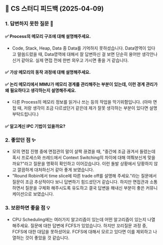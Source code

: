 ## 📌 CS 스터디 피드백 (2025-04-09)

### 1. 답변하지 못한 질문 📝

#### ✅ Process의 메모리 구조에 대해 설명해주세요.
- Code, Stack, Heap, Data 중 Data를 기억하지 못하셨습니다. Data영역이 있다고 말씀드렸을 때, Data영역에 대해서 잘 답변하신 걸 보면 단순히 용어만 생각안나신거 같아요. 실제 면접 전에 한번 외우고 가시면 좋을 거 같습니다.

#### ✅ 가상 메모리의 동작 과정에 대해 설명해주세요.

#### ✅ 논리 메모리에서 MMU가 메모리 경계를 관리해주는 부분이 있는데, 이런 경계 관리가 왜 필요하다고 생각하는지 설명해주세요.
- 다른 Process의 메모리 정보를 읽거나 쓰는 등의 작업을 막기위함입니다.
(아마 면접 때, 저랑 생각이 조금 다르셨던거 같은데 제가 잘못 생각하는 부분이 있다면 설명부탁드립니다.)

#### ✅ 알고계신 IPC 기법이 있을까요?

### 2. 좋았던 점 ✨
- 모의 면접 진행 중에 면접관의 말이 살짝 끊겼을 때, "중간에 조금 끊겨서 들렸는데 혹시 프로세스와 쓰레드에서 Context Switching의 차이에 대해 여쭤보신게 맞을까요?"라고 질문을 명확히 확인하고 이어갔습니다. 이런 돌발 상황에서 당황하지 않고 깔끔하게 대처하신거 같아 좋게 보였습니다.
- "Round Robin에서 time slice에 따른 trade off를 설명해 주세요."라는 질문에서 질문이 조금 추상적이다 보니 답변하기 힘드셨던거 같습니다. 하지만 면접관과 소통하면서 질문을 구체화 해주시도록 유도하고 결국 답변을 해내신 부분이 좋은 커뮤니케이션으로 보였습니다.

### 3. 보완하면 좋을 점 💡
- CPU Scheduling에는 여러가지 알고리즘이 있는데 어떤 알고리즘이 있는지 나열해주세요. 질문에 대한 답변에 FCFS가 있었습니다. 하지만 꼬리질문 과정 중, FCFS에 대한 대답을 못하셨어요. FCFS에 대해서 모르고 있다면 이를 제외하고 나열하는 것이 좋았을 것 같습니다.